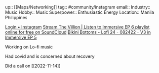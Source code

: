 up:: [[Maps/Networking]]
tag:: #community/instagram
email:: 
Industry:: Music
Hobby:: Music
Superpower:: Enthusiastic Energy
Location:: Manila Philippines

[Login • Instagram](https://www.instagram.com/direct/t/340282366841710300949128178581718269199/)
[Stream The Villion | Listen to Immersive EP 6 playlist online for free on SoundCloud](https://soundcloud.com/thevillion/sets/immersive-ep-6/s-pRyru6yNQk1)
[Bikini Bottoms - Lofi 24 - 082422 - V3 in Immersive EP 5](https://soundcloud.com/thevillion/sets/immersive-ep-5/s-loSB3i69e4v)

Working on Lo-fi music

Had covid and is concerned about recovery

Did a call on [[2022-11-14]]